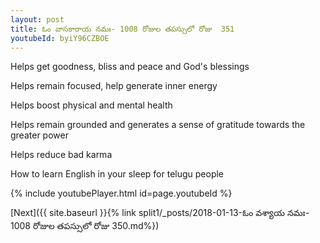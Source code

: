 ```yaml
---
layout: post
title: ఓం వాసకారాయ నమః- 1008 రోజుల తపస్సులో రోజు  351
youtubeId: byiY96CZBOE
---
```

 
 
Helps get goodness, bliss and peace and God's blessings
 
Helps remain focused, help generate inner energy 
 
Helps boost physical and mental health 
 
Helps remain grounded and generates a sense of gratitude towards the greater power 
 
Helps reduce bad karma
 
How to learn English in your sleep for telugu people
 
 
 
 


{% include youtubePlayer.html id=page.youtubeId %}
 
[Next]({{ site.baseurl }}{% link split1/_posts/2018-01-13-ఓం వశ్యాయ నమః- 1008 రోజుల తపస్సులో రోజు  350.md%})
 
